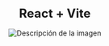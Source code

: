 
<h1 align="center" style="font-size: 24px;" >
   React + Vite
</h1>

<p align="center">
  <img src="https://github.com/BrayanElias/Calculadora-React/assets/85414364/6185781b-5fe6-4497-a07f-126158650961" alt="Descripción de la imagen">
</p>

